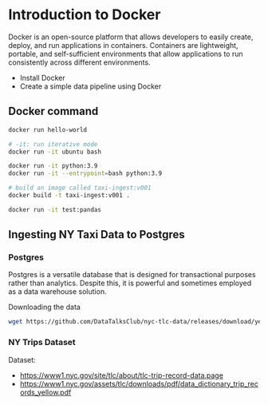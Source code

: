 # Introduction to Docker
Docker is an open-source platform that allows developers to easily create, deploy, and run applications in containers. Containers are lightweight, portable, and self-sufficient environments that allow applications to run consistently across different environments.
- Install Docker
- Create a simple data pipeline using Docker

## Docker command
```sh
docker run hello-world

# -it: run iterative mode
docker run -it ubuntu bash  

docker run -it python:3.9
docker run -it --entrypoint=bash python:3.9

# build an image called taxi-ingest:v001
docker build -t taxi-ingest:v001 .

docker run -it test:pandas
```

## Ingesting NY Taxi Data to Postgres
### Postgres
Postgres is a versatile database that is designed for transactional purposes rather than analytics. Despite this, it is powerful and sometimes employed as a data warehouse solution.

Downloading the data
```sh
wget https://github.com/DataTalksClub/nyc-tlc-data/releases/download/yellow/yellow_tripdata_2021-01.csv.gz 
```
### NY Trips Dataset
Dataset:
- https://www1.nyc.gov/site/tlc/about/tlc-trip-record-data.page
- https://www1.nyc.gov/assets/tlc/downloads/pdf/data_dictionary_trip_records_yellow.pdf